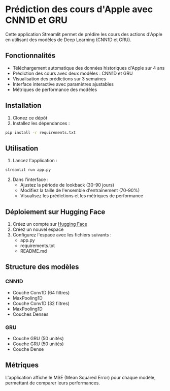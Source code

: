 # Prédiction des cours d'Apple avec CNN1D et GRU

Cette application Streamlit permet de prédire les cours des actions d'Apple en utilisant des modèles de Deep Learning (CNN1D et GRU).

## Fonctionnalités

- Téléchargement automatique des données historiques d'Apple sur 4 ans
- Prédiction des cours avec deux modèles : CNN1D et GRU
- Visualisation des prédictions sur 3 semaines
- Interface interactive avec paramètres ajustables
- Métriques de performance des modèles

## Installation

1. Clonez ce dépôt
2. Installez les dépendances :
```bash
pip install -r requirements.txt
```

## Utilisation

1. Lancez l'application :
```bash
streamlit run app.py
```

2. Dans l'interface :
   - Ajustez la période de lookback (30-90 jours)
   - Modifiez la taille de l'ensemble d'entraînement (70-90%)
   - Visualisez les prédictions et les métriques de performance

## Déploiement sur Hugging Face

1. Créez un compte sur [Hugging Face](https://huggingface.co/)
2. Créez un nouvel espace
3. Configurez l'espace avec les fichiers suivants :
   - app.py
   - requirements.txt
   - README.md

## Structure des modèles

### CNN1D
- Couche Conv1D (64 filtres)
- MaxPooling1D
- Couche Conv1D (32 filtres)
- MaxPooling1D
- Couches Denses

### GRU
- Couche GRU (50 unités)
- Couche GRU (50 unités)
- Couche Dense

## Métriques
L'application affiche le MSE (Mean Squared Error) pour chaque modèle, permettant de comparer leurs performances. 